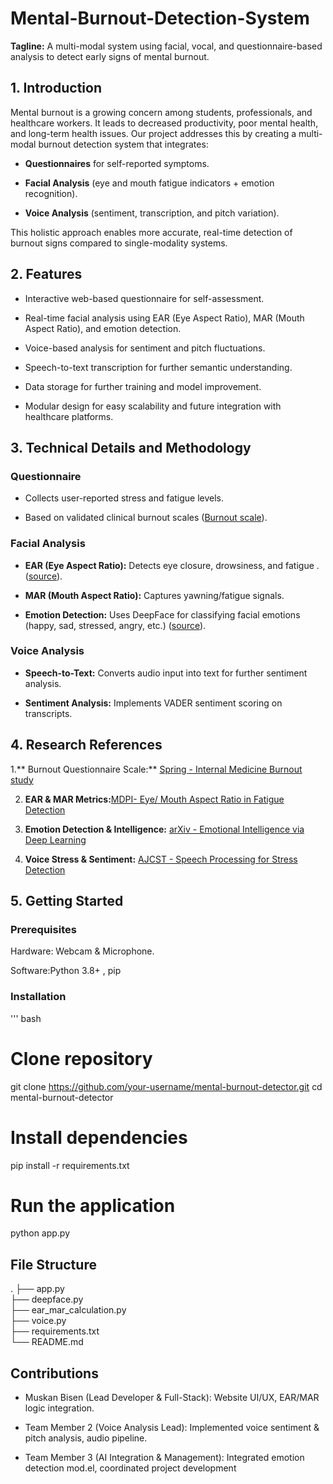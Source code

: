 # Mental-Burnout-Detection-System

**Tagline:**
A multi-modal system using facial, vocal, and questionnaire-based analysis to detect early signs of mental burnout.

## 1. Introduction

Mental burnout is a growing concern among students, professionals, and healthcare workers. It leads to decreased productivity, poor mental health, and long-term health issues.
Our project addresses this by creating a multi-modal burnout detection system that integrates:

- **Questionnaires** for self-reported symptoms.

- **Facial Analysis** (eye and mouth fatigue indicators + emotion recognition).

- **Voice Analysis** (sentiment, transcription, and pitch variation).


This holistic approach enables more accurate, real-time detection of burnout signs compared to single-modality systems.

## 2. Features

- Interactive web-based questionnaire for self-assessment.

- Real-time facial analysis using EAR (Eye Aspect Ratio), MAR (Mouth Aspect Ratio), and emotion detection.

- Voice-based analysis for sentiment and pitch fluctuations.

- Speech-to-text transcription for further semantic understanding.

- Data storage for further training and model improvement.

- Modular design for easy scalability and future integration with healthcare platforms.

 ## 3. Technical Details and Methodology

### Questionnaire

- Collects user-reported stress and fatigue levels.

- Based on validated clinical burnout scales ([Burnout scale](https://link.springer.com/article/10.1007/s11606-014-3112-6)).


### Facial Analysis

- **EAR (Eye Aspect Ratio):** Detects eye closure, drowsiness, and fatigue .([source]( https://www.mdpi.com/1424-8220/24/17/5683)).

- **MAR (Mouth Aspect Ratio):** Captures yawning/fatigue signals.

- **Emotion Detection:** Uses DeepFace for classifying facial emotions (happy, sad, stressed, angry, etc.) ([source]( https://arxiv.org/abs/2504.03010)).


 ### Voice Analysis

- **Speech-to-Text:** Converts audio input into text for further sentiment analysis.

- **Sentiment Analysis:** Implements VADER sentiment scoring on transcripts.


 ## 4. Research References

1.** Burnout Questionnaire Scale:** [Spring - Internal Medicine Burnout study](https://link.springer.com/article/10.1007/s11606-014-3112-6)


2. **EAR & MAR Metrics:**[MDPI- Eye/ Mouth Aspect Ratio in Fatigue Detection](https://www.mdpi.com/1424-8220/24/17/56830)


3. **Emotion Detection & Intelligence:** [arXiv - Emotional Intelligence via Deep Learning](https://arxiv.org/abs/2504.03010)


4. **Voice Stress & Sentiment:** [AJCST - Speech Processing for Stress Detection](https://www.ajcst.co/index.php/ajcst/article/view/2037/6786)

## 5. Getting Started

### Prerequisites

Hardware: Webcam & Microphone.

Software:Python 3.8+ , pip

 ### Installation
''' bash
# Clone repository
git clone
https://github.com/your-username/mental-burnout-detector.git
cd mental-burnout-detector

# Install dependencies
pip install -r requirements.txt

# Run the application
python app.py

## File Structure

.
├── app.py                     
├── deepface.py                
├── ear_mar_calculation.py     
├── voice.py                   
├── requirements.txt           
└── README.md                  

## Contributions

- Muskan Bisen (Lead Developer & Full-Stack): Website UI/UX, EAR/MAR logic integration.

- Team Member 2 (Voice Analysis Lead): Implemented voice sentiment & pitch analysis, audio pipeline.

- Team Member 3 (AI Integration & Management): Integrated emotion detection mod.el, coordinated project development



